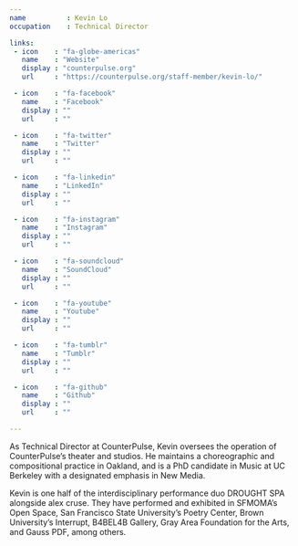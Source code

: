 ```yaml
---
name          : Kevin Lo
occupation    : Technical Director

links:
 - icon    : "fa-globe-americas"
   name    : "Website"
   display : "counterpulse.org"
   url     : "https://counterpulse.org/staff-member/kevin-lo/"

 - icon    : "fa-facebook"
   name    : "Facebook"
   display : ""
   url     : ""

 - icon    : "fa-twitter"
   name    : "Twitter"
   display : ""
   url     : ""

 - icon    : "fa-linkedin"
   name    : "LinkedIn"
   display : ""
   url     : ""

 - icon    : "fa-instagram"
   name    : "Instagram"
   display : ""
   url     : ""

 - icon    : "fa-soundcloud"
   name    : "SoundCloud"
   display : ""
   url     : ""

 - icon    : "fa-youtube"
   name    : "Youtube"
   display : ""
   url     : ""

 - icon    : "fa-tumblr"
   name    : "Tumblr"
   display : ""
   url     : ""

 - icon    : "fa-github"
   name    : "Github"
   display : ""
   url     : ""

---
```

As Technical Director at CounterPulse, Kevin oversees the operation of CounterPulse’s theater and studios. He maintains a choreographic and compositional practice in Oakland, and is a PhD candidate in Music at UC Berkeley with a designated emphasis in New Media.

Kevin is one half of the interdisciplinary performance duo DROUGHT SPA alongside alex cruse. They have performed and exhibited in SFMOMA’s Open Space, San Francisco State University’s Poetry Center, Brown University’s Interrupt, B4BEL4B Gallery, Gray Area Foundation for the Arts, and Gauss PDF, among others.